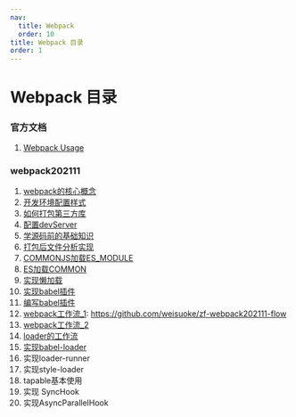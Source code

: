 ```yaml
---
nav:
  title: Webpack
  order: 10
title: Webpack 目录
order: 1
---
```


# Webpack 目录

###  官方文档

1. [Webpack Usage](/webpack/official/01)

### webpack202111

1. [webpack的核心概念](/webpack202111/01)
2. [开发环境配置样式](/webpack202111/02)
3. [如何打包第三方库](/webpack202111/03)
4. [配置devServer](/webpack202111/04)
5. [学源码前的基础知识](/webpack202111/05)
6. [打包后文件分析实现](/webpack202111/06)
7. [COMMONJS加载ES_MODULE](/webpack202111/07)
8. [ES加载COMMON](/webpack202111/08)
9. [实现懒加载](/webpack202111/09)
10. [实现babel插件](/webpack202111/10)
11. [编写babel插件](/webpack202111/11)
12. [webpack工作流_1](/webpack202111/12): https://github.com/weisuoke/zf-webpack202111-flow
13. [webpack工作流_2](/webpack202111/12)
14. [loader的工作流](/webpack202111/14)
15. [实现babel-loader](/webpack202111/15)
16. 实现loader-runner
17. 实现style-loader
18. tapable基本使用
19. 实现 SyncHook
20. 实现AsyncParallelHook
